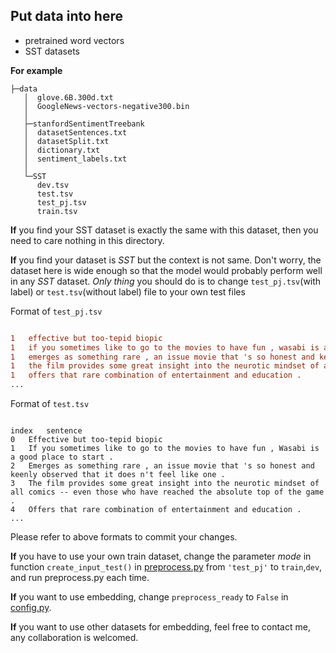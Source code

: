 ## Put data into here
* pretrained word vectors
* SST datasets

**For example**
```
├─data                
   │  glove.6B.300d.txt
   │  GoogleNews-vectors-negative300.bin
   │
   ├─stanfordSentimentTreebank
   │  datasetSentences.txt
   │  datasetSplit.txt
   │  dictionary.txt
   │  sentiment_labels.txt
   │
   └─SST
      dev.tsv
      test.tsv
      test_pj.tsv
      train.tsv
```

**If** you find your SST dataset is exactly the same with this dataset,
then you need to care nothing in this directory.

**If** you find your dataset is *SST* but the context is not same.
Don't worry, the dataset here is wide enough so that the model would probably perform well in any *SST* dataset.
*Only thing* you should do is to change ```test_pj.tsv```(with label) or ```test.tsv```(without label) file to your own test files

Format of ```test_pj.tsv```

```diff

1	effective but too-tepid biopic
1	if you sometimes like to go to the movies to have fun , wasabi is a good place to start .
1	emerges as something rare , an issue movie that 's so honest and keenly observed that it does n't feel like one .
1	the film provides some great insight into the neurotic mindset of all comics -- even those who have reached the absolute top of the game .
1	offers that rare combination of entertainment and education .
...

```

Format of ```test.tsv```

```fix

index	sentence
0	Effective but too-tepid biopic
1	If you sometimes like to go to the movies to have fun , Wasabi is a good place to start .
2	Emerges as something rare , an issue movie that 's so honest and keenly observed that it does n't feel like one .
3	The film provides some great insight into the neurotic mindset of all comics -- even those who have reached the absolute top of the game .
4	Offers that rare combination of entertainment and education .
...

```

Please refer to above formats to commit your changes.

**If** you have to use your own train dataset, change the parameter *mode* in 
function ```create_input_test()``` in [preprocess.py](../preprocess.py) from ```'test_pj'``` to ```train```,```dev```,
and run preprocess.py each time.

**If** you want to use embedding, change ```preprocess_ready``` to ```False``` in [config.py](../config.py).

**If** you want to use other datasets for embedding, feel free to contact me, any collaboration is welcomed.